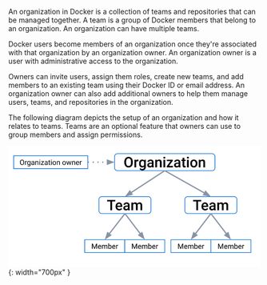 An organization in Docker is a collection of teams and repositories
that can be managed together. A team is a group of Docker members that belong to an organization.
An organization can have multiple teams.

Docker users become members of an organization once they're associated with that organization by an organization owner. An organization owner is a user with administrative access to the organization.

Owners can invite users, assign them roles, create new teams, and add
members to an existing team using their Docker ID or email address. An organization owner can also add
additional owners to help them manage users, teams, and repositories in the
organization.

The following diagram depicts the setup of an organization and how it relates to teams. Teams are an optional feature that owners can use to group members and assign permissions.

![organization-hierarchy](/admin/images/docker-hierarchy-org.svg){: width="700px" }